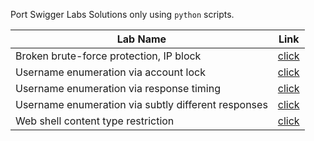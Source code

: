 Port Swigger Labs Solutions only using `python` scripts.

|Lab Name|Link|
|---|---|
|Broken brute-force protection, IP block|[click](https://github.com/NOZ1000/PortSwiggerSolutions/tree/main/ServerSide/Authentification/Broken%20brute-force%20protection%2C%20IP%20block)|
|Username enumeration via account lock|[click](https://github.com/NOZ1000/PortSwiggerSolutions/tree/main/ServerSide/Authentification/Username%20enumeration%20via%20account%20lock)|
|Username enumeration via response timing|[click](https://github.com/NOZ1000/PortSwiggerSolutions/tree/main/ServerSide/Authentification/Username%20enumeration%20via%20response%20timing)|
|Username enumeration via subtly different responses|[click](https://github.com/NOZ1000/PortSwiggerSolutions/tree/main/ServerSide/Authentification/Username%20enumeration%20via%20subtly%20different%20responses)|
|Web shell content type restriction|[click](https://github.com/NOZ1000/PortSwiggerSolutions/blob/main/ServerSide/FileUpload/web_shell_content_type_rest/solve.py)|
